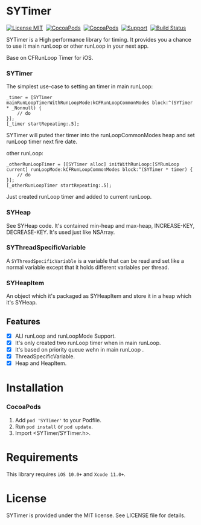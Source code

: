 
SYTimer
==============

[![License MIT](https://img.shields.io/badge/license-MIT-green.svg?style=flat)](https://raw.githubusercontent.com/wangson1237/SYTimer/master/LICENSE)&nbsp;
[![CocoaPods](http://img.shields.io/cocoapods/v/SYTimer.svg?style=flat)](http://cocoapods.org/pods/SYTimer)&nbsp;
[![CocoaPods](http://img.shields.io/cocoapods/p/SYTimer.svg?style=flat)](http://cocoadocs.org/docsets/SYTimer)&nbsp;
[![Support](https://img.shields.io/badge/support-iOS10+-blue.svg?style=flat)](https://www.apple.com/nl/ios/)&nbsp;
[![Build Status](https://travis-ci.org/wangson1237/SYTimer.svg?branch=master)](https://travis-ci.org/wangson1237/SYTimer)

SYTimer is a High performance library for timing. It provides you a chance to use it main runLoop or other runLoop in your next app.

Base on CFRunLoop Timer for iOS.


### SYTimer

The simplest use-case to setting an timer in main runLoop:

```oc
_timer = [SYTimer mainRunLoopTimerWithRunLoopMode:kCFRunLoopCommonModes block:^(SYTimer * _Nonnull) {
    // do 
}];
[_timer startRepeating:.5];
```

SYTimer will puted ther timer into the runLoopCommonModes heap and set runLoop timer next fire date.

other runLoop:

```oc
_otherRunLoopTimer = [[SYTimer alloc] initWithRunLoop:[SYRunLoop current] runLoopMode:kCFRunLoopCommonModes block:^(SYTimer * timer) {
    // do
}];
[_otherRunLoopTimer startRepeating:.5];

```

Just created runLoop timer and added to current runLoop.

### SYHeap

See SYHeap code. It's contained min-heap and max-heap, INCREASE-KEY, DECREASE-KEY.  It's used just like NSArray.

### SYThreadSpecificVariable

A `SYThreadSpecificVariable` is a variable that can be read and set like a normal variable except that it holds different variables per thread.

### SYHeapItem

An object which it's packaged as SYHeapItem and store it in a heap which it's SYHeap.

## Features

- [x] ALl runLoop and runLoopMode Support.
- [x] It's only created two runLoop timer when in main runLoop.
- [x] It's based on priority queue wehn in main runLoop 
.
- [x] ThreadSpecificVariable.
- [x] Heap and HeapItem.

Installation
==============

### CocoaPods

1. Add `pod 'SYTimer'` to your Podfile.
2. Run `pod install` or `pod update`.
3. Import \<SYTimer/SYTimer.h\>.

Requirements
==============
This library requires `iOS 10.0+` and `Xcode 11.0+`.

License
==============
SYTimer is provided under the MIT license. See LICENSE file for details.
